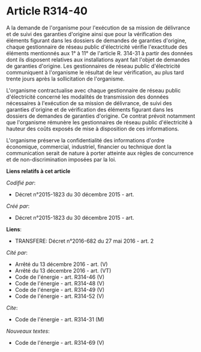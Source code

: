# Article R314-40

A la demande de l'organisme pour l'exécution de sa mission de délivrance et de suivi des garanties d'origine ainsi que pour
la vérification des éléments figurant dans les dossiers de demandes de garanties d'origine, chaque gestionnaire de réseau
public d'électricité vérifie l'exactitude des éléments mentionnés aux 1° à 11° de l'article R. 314-31 à partir des données
dont ils disposent relatives aux installations ayant fait l'objet de demandes de garanties d'origine. Les gestionnaires de
réseau public d'électricité communiquent à l'organisme le résultat de leur vérification, au plus tard trente jours après la
sollicitation de l'organisme. 

L'organisme contractualise avec chaque gestionnaire de réseau public d'électricité concerné les modalités de transmission des
données nécessaires à l'exécution de sa mission de délivrance, de suivi des garanties d'origine et de vérification des
éléments figurant dans les dossiers de demandes de garanties d'origine. Ce contrat prévoit notamment que l'organisme rémunère
les gestionnaires de réseau public d'électricité à hauteur des coûts exposés de mise à disposition de ces informations. 

L'organisme préserve la confidentialité des informations d'ordre économique, commercial, industriel, financier ou technique
dont la communication serait de nature à porter atteinte aux règles de concurrence et de non-discrimination imposées par la
loi.

**Liens relatifs à cet article**

_Codifié par_:

  - Décret n°2015-1823 du 30 décembre 2015 - art.

_Créé par_:

  - Décret n°2015-1823 du 30 décembre 2015 - art.

**Liens**:

  - TRANSFERE: Décret n°2016-682 du 27 mai 2016 - art. 2

_Cité par_:

  - Arrêté du 13 décembre 2016 - art. (V)
  - Arrêté du 13 décembre 2016 - art. (VT)
  - Code de l'énergie - art. R314-46 (V)
  - Code de l'énergie - art. R314-48 (V)
  - Code de l'énergie - art. R314-49 (V)
  - Code de l'énergie - art. R314-52 (V)

_Cite_:

  - Code de l'énergie - art. R314-31 (M)

_Nouveaux textes_:

  - Code de l'énergie - art. R314-69 (V)
